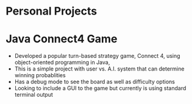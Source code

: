 # Personal Projects
# Java Connect4 Game
 - Developed a popular turn-based strategy game, Connect 4, using object-oriented programming in Java, 
 - This is a simple project with user vs. A.I. system that can determine winning probablities
 - Has a debug mode to see the board as well as difficulty options
 - Looking to include a GUI to the game but currently is using standard terminal output

